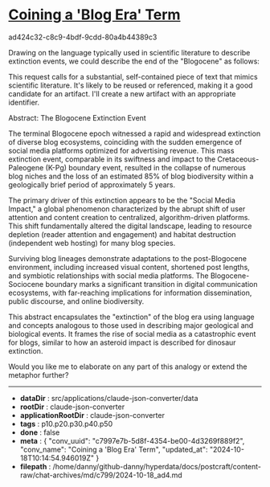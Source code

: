 # [Coining a 'Blog Era' Term](https://claude.ai/chat/c7997e7b-5d8f-4354-be00-4d3269f889f2)

ad424c32-c8c9-4bdf-9cdd-80a4b44389c3

 Drawing on the language typically used in scientific literature to describe extinction events, we could describe the end of the "Blogocene" as follows:

<antThinking>This request calls for a substantial, self-contained piece of text that mimics scientific literature. It's likely to be reused or referenced, making it a good candidate for an artifact. I'll create a new artifact with an appropriate identifier.</antThinking>

<antArtifact identifier="blogocene-extinction-abstract" type="text/markdown" title="Abstract: The End of the Blogocene">

Abstract: The Blogocene Extinction Event

The terminal Blogocene epoch witnessed a rapid and widespread extinction of diverse blog ecosystems, coinciding with the sudden emergence of social media platforms optimized for advertising revenue. This mass extinction event, comparable in its swiftness and impact to the Cretaceous-Paleogene (K-Pg) boundary event, resulted in the collapse of numerous blog niches and the loss of an estimated 85% of blog biodiversity within a geologically brief period of approximately 5 years.

The primary driver of this extinction appears to be the "Social Media Impact," a global phenomenon characterized by the abrupt shift of user attention and content creation to centralized, algorithm-driven platforms. This shift fundamentally altered the digital landscape, leading to resource depletion (reader attention and engagement) and habitat destruction (independent web hosting) for many blog species.

Surviving blog lineages demonstrate adaptations to the post-Blogocene environment, including increased visual content, shortened post lengths, and symbiotic relationships with social media platforms. The Blogocene-Sociocene boundary marks a significant transition in digital communication ecosystems, with far-reaching implications for information dissemination, public discourse, and online biodiversity.
</antArtifact>

This abstract encapsulates the "extinction" of the blog era using language and concepts analogous to those used in describing major geological and biological events. It frames the rise of social media as a catastrophic event for blogs, similar to how an asteroid impact is described for dinosaur extinction. 

Would you like me to elaborate on any part of this analogy or extend the metaphor further?

---

* **dataDir** : src/applications/claude-json-converter/data
* **rootDir** : claude-json-converter
* **applicationRootDir** : claude-json-converter
* **tags** : p10.p20.p30.p40.p50
* **done** : false
* **meta** : {
  "conv_uuid": "c7997e7b-5d8f-4354-be00-4d3269f889f2",
  "conv_name": "Coining a 'Blog Era' Term",
  "updated_at": "2024-10-18T10:14:54.946019Z"
}
* **filepath** : /home/danny/github-danny/hyperdata/docs/postcraft/content-raw/chat-archives/md/c799/2024-10-18_ad4.md